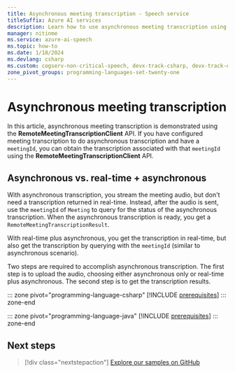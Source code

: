 ```yaml
---
title: Asynchronous meeting transcription - Speech service
titleSuffix: Azure AI services
description: Learn how to use asynchronous meeting transcription using the Speech service. Available for Java and C# only.
manager: nitinme
ms.service: azure-ai-speech
ms.topic: how-to
ms.date: 1/18/2024
ms.devlang: csharp
ms.custom: cogserv-non-critical-speech, devx-track-csharp, devx-track-extended-java
zone_pivot_groups: programming-languages-set-twenty-one
---
```


# Asynchronous meeting transcription

In this article, asynchronous meeting transcription is demonstrated using the **RemoteMeetingTranscriptionClient** API. If you have configured meeting transcription to do asynchronous transcription and have a `meetingId`, you can obtain the transcription associated with that `meetingId` using the **RemoteMeetingTranscriptionClient** API.

## Asynchronous vs. real-time + asynchronous

With asynchronous transcription, you stream the meeting audio, but don't need a transcription returned in real-time. Instead, after the audio is sent, use the `meetingId` of `Meeting` to query for the status of the asynchronous transcription. When the asynchronous transcription is ready, you get a `RemoteMeetingTranscriptionResult`.

With real-time plus asynchronous, you get the transcription in real-time, but also get the transcription by querying with the `meetingId` (similar to asynchronous scenario).

Two steps are required to accomplish asynchronous transcription. The first step is to upload the audio, choosing either asynchronous only or real-time plus asynchronous. The second step is to get the transcription results.

::: zone pivot="programming-language-csharp"
[!INCLUDE [prerequisites](includes/how-to/remote-meeting/csharp/examples.md)]
::: zone-end

::: zone pivot="programming-language-java"
[!INCLUDE [prerequisites](includes/how-to/remote-meeting/java/examples.md)]
::: zone-end


## Next steps

> [!div class="nextstepaction"]
> [Explore our samples on GitHub](https://aka.ms/csspeech/samples)
